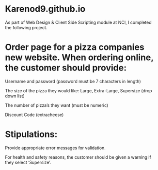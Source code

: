 # Karenod9.github.io

As part of Web Design & Client Side Scripting module at NCI, I completed the following project. 

# Order page for a pizza companies new website. When ordering online, the customer should provide:

Username and password (password must be 7 characters in length)

The size of the pizza they would like: Large, Extra-Large, Supersize (drop down list)

The number of pizza’s they want (must be numeric)

Discount Code  (extracheese)


# Stipulations:

Provide appropriate error messages for validation.	

For health and safety reasons, the customer should be given a warning if they select ‘Supersize’. 
